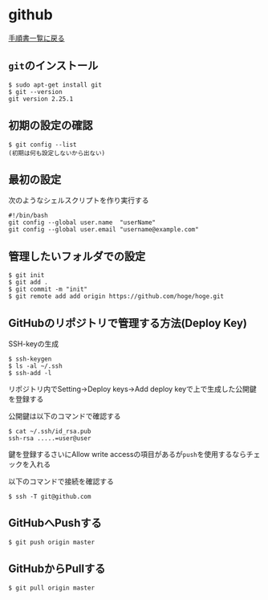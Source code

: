 # github

[手順書一覧に戻る](./README.md)

## `git`のインストール
```
$ sudo apt-get install git
$ git --version
git version 2.25.1
```
## 初期の設定の確認
```
$ git config --list
(初期は何も設定しないから出ない)
```

## 最初の設定
次のようなシェルスクリプトを作り実行する
```
#!/bin/bash
git config --global user.name  "userName"
git config --global user.email "username@example.com"
```

## 管理したいフォルダでの設定
```
$ git init
$ git add .
$ git commit -m "init"
$ git remote add add origin https://github.com/hoge/hoge.git
```

## GitHubのリポジトリで管理する方法(Deploy Key)
SSH-keyの生成
```
$ ssh-keygen
$ ls -al ~/.ssh
$ ssh-add -l
```
リポジトリ内でSetting->Deploy keys->Add deploy keyで上で生成した公開鍵を登録する

公開鍵は以下のコマンドで確認する
```
$ cat ~/.ssh/id_rsa.pub
ssh-rsa .....=user@user
```
鍵を登録するさいにAllow write accessの項目があるが`push`を使用するならチェックを入れる

以下のコマンドで接続を確認する
```
$ ssh -T git@github.com
```

## GitHubへPushする
```
$ git push origin master
```

## GitHubからPullする
```
$ git pull origin master
```